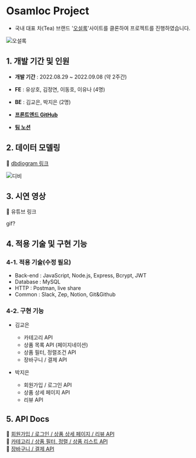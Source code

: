 # Osamloc Project

- 국내 대표 차(Tea) 브랜드 '[오설록](https://www.osulloc.com/kr/ko)'사이트를 클론하여 프로젝트를 진행하였습니다.

![오설록](https://user-images.githubusercontent.com/108418225/190359024-709b2df0-3249-4708-8e2f-7d6bcb38c07a.png)

## 1. 개발 기간 및 인원

- **개발 기간** : 2022.08.29 ~ 2022.09.08 (약 2주간)

- **FE** : 유상호, 김정연, 이동호, 이유나 (4명)

- **BE** : 김교은, 박지은 (2명)

- **[프론트엔드 GitHub](https://github.com/wecode-bootcamp-korea/justcode-6-1st-osamloc-front)**

- **[팀 노션](https://www.notion.so/wecode/93b4fdf1dd4b49dd9b2fe71f7b85d8d0)**

## 2. 데이터 모델링

:paperclip: [dbdiogram 링크](https://dbdiagram.io/d/631550500911f91ba5332730)

![디비](https://user-images.githubusercontent.com/108418225/190328843-2bbf8125-2c98-43a3-a3d0-f31fd9613631.png)

## 3. 시연 영상

:paperclip: 유튜브 링크

gif?

## 4. 적용 기술 및 구현 기능

### 4-1. 적용 기술(수정 필요)

- Back-end : JavaScript, Node.js, Express, Bcrypt, JWT
- Database : MySQL
- HTTP : Postman, live share
- Common : Slack, Zep, Notion, Git&Github

### 4-2. 구현 기능

- 김교은

  - 카테고리 API
  - 상품 목록 API (페이지네이션)
  - 상품 필터, 정렬조건 API
  - 장바구니 / 결제 API

- 박지은
  - 회원가입 / 로그인 API
  - 상품 상세 페이지 API
  - 리뷰 API

## 5. API Docs

:paperclip: [회원가입 / 로그인 / 상품 상세 페이지 / 리뷰 API](https://documenter.getpostman.com/view/22723173/VUxVrQLd)  
:paperclip: [카테고리 / 상품 필터, 정렬 / 상품 리스트 API](https://documenter.getpostman.com/view/22723465/VUxXKNsa)  
:paperclip: [장바구니 / 결제 API](https://documenter.getpostman.com/view/22723465/VVBQX98b)
